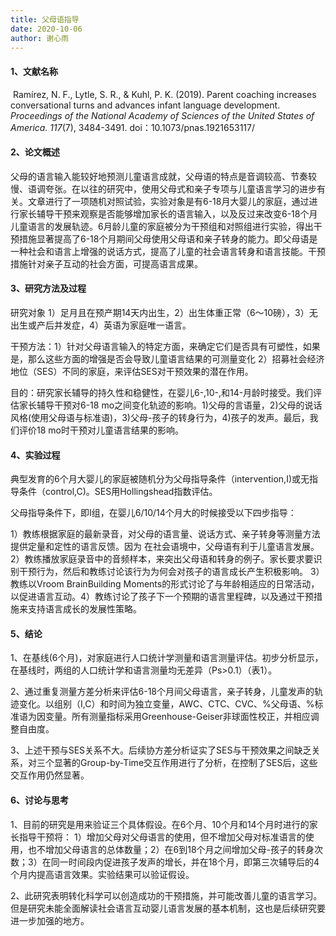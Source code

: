 ```yaml
---
title: 父母语指导
date: 2020-10-06
author: 谢心雨
---
```



#### 1、文献名称

​	Ramírez, N. F., Lytle, S. R., & Kuhl, P. K. (2019). Parent coaching increases conversational turns and advances infant language development. *Proceedings of the National Academy of Sciences of the United States of America. 117*(7), 3484-3491. doi：10.1073/pnas.1921653117/

####  2、论文概述

​	父母的语言输入能较好地预测儿童语言成就，父母语的特点是音调较高、节奏较慢、语调夸张。在以往的研究中，使用父母式和亲子专项与儿童语言学习的进步有关。文章进行了一项随机对照试验，实验对象是有6-18月大婴儿的家庭，通过进行家长辅导干预来观察是否能够增加家长的语言输入，以及反过来改变6-18个月儿童语言的发展轨迹。6月龄儿童的家庭被分为干预组和对照组进行实验，得出干预措施显著提高了6-18个月期间父母使用父母语和亲子转身的能力。即父母语是一种社会和语言上增强的说话方式，提高了儿童的社会语言转身和语言技能。干预措施针对亲子互动的社会方面，可提高语言成果。

####  3、研究方法及过程

研究对象 1）足月且在预产期14天内出生，2）出生体重正常（6～10磅），3）无出生或产后并发症，4）英语为家庭唯一语言。

干预方法：1）针对父母语言输入的特定方面，来确定它们是否具有可塑性，如果是，那么这些方面的增强是否会导致儿童语言结果的可测量变化 2）招募社会经济地位（SES）不同的家庭，来评估SES对干预效果的潜在作用。

目的：研究家长辅导的持久性和稳健性，在婴儿6-,10-,和14-月龄时接受。我们评估家长辅导干预对6-18 mo之间变化轨迹的影响。1)父母的言语量，2)父母的说话风格(使用父母语与标准语)，3)父母-孩子的转身行为，4)孩子的发声。最后，我们评价18 mo时干预对儿童语言结果的影响。

#### 4、实验过程

典型发育的6个月大婴儿的家庭被随机分为父母指导条件（intervention,I)或无指导条件（control,C)。SES用Hollingshead指数评估。

父母指导条件下，即I组，在婴儿6/10/14个月大的时候接受以下四步指导：

1）教练根据家庭的最新录音，对父母的语言量、说话方式、亲子转身等测量方法提供定量和定性的语言反馈。因为 在社会语境中，父母语有利于儿童语言发展。    2）教练播放家庭录音中的音频样本，来突出父母语和转身的例子。家长要求要识别干预行为，然后和教练讨论该行为为何会对孩子的语言成长产生积极影响。  3）教练以Vroom BrainBuilding Moments的形式讨论了与年龄相适应的日常活动，以促进语言互动。4）教练讨论了孩子下一个预期的语言里程碑，以及通过干预措施来支持语言成长的发展性策略。

#### 5、结论

1、在基线(6个月)，对家庭进行人口统计学测量和语言测量评估。初步分析显示，在基线时，两组的人口统计学和语言测量均无差异（Ps>0.1）（表1）。

2、通过重复测量方差分析来评估6-18个月间父母语言，亲子转身，儿童发声的轨迹变化。以组别（I,C）和时间为独立变量，AWC、CTC、CVC、%父母语、%标准语为因变量。所有测量指标采用Greenhouse-Geiser非球面性校正，并相应调整自由度。

3、上述干预与SES关系不大。后续协方差分析证实了SES与干预效果之间缺乏关系，对三个显著的Group-by-Time交互作用进行了分析，在控制了SES后，这些交互作用仍然显著。

#### 6、讨论与思考

1、目前的研究是用来验证三个具体假设。在6个月、10个月和14个月时进行的家长指导干预将： 1）增加父母对父母语言的使用，但不增加父母对标准语言的使用，也不增加父母语言的总体数量；2）在6到18个月之间增加父母-孩子的转身次数；3）在同一时间段内促进孩子发声的增长，并在18个月，即第三次辅导后的4个月内提高语言效果。实验结果可以验证假设。

2、此研究表明转化科学可以创造成功的干预措施，并可能改善儿童的语言学习。但是研究未能全面解读社会语言互动婴儿语言发展的基本机制，这也是后续研究要进一步加强的地方。
